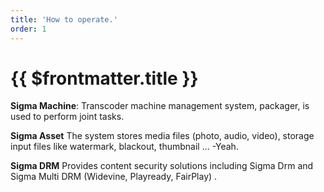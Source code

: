 ```yaml
---
title: 'How to operate.'
order: 1
---
```


# {{ $frontmatter.title }}

**Sigma Machine**: Transcoder machine management system, packager, is used to perform joint tasks.

**Sigma Asset** The system stores media files (photo, audio, video), storage input files like watermark, blackout, thumbnail ... -Yeah.

**Sigma DRM** Provides content security solutions including Sigma Drm and Sigma Multi DRM (Widevine, Playready, FairPlay) \.